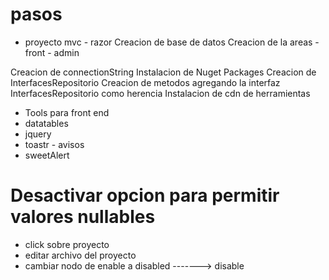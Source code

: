 # pasos
- proyecto mvc - razor
Creacion de base de datos
Creacion de la areas - front - admin

Creacion de connectionString
Instalacion de Nuget Packages
Creacion de InterfacesRepositorio
Creacion de metodos agregando la interfaz InterfacesRepositorio como herencia
Instalacion de cdn de herramientas
- Tools para front end
- datatables
- jquery
- toastr - avisos
- sweetAlert

# Desactivar opcion para permitir valores nullables

- click sobre proyecto
- editar archivo del proyecto
- cambiar nodo de enable a disabled
-------> <Nullable>disable</Nullable>




